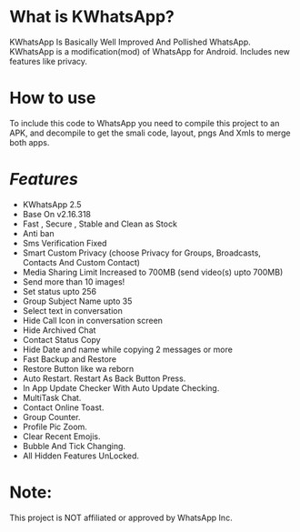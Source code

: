# What is KWhatsApp?
KWhatsApp Is Basically Well Improved And Pollished WhatsApp. KWhatsApp is a modification(mod) of WhatsApp for Android. Includes new features like privacy.

# How to use
To include this code to WhatsApp you need to compile this project to an APK, and decompile to get the smali code, layout, pngs And Xmls to merge both apps.

# **_Features_**
- KWhatsApp 2.5
- Base On v2.16.318
- Fast , Secure , Stable and Clean as Stock
- Anti ban
- Sms Verification Fixed
- Smart Custom Privacy (choose Privacy for Groups, Broadcasts, Contacts And Custom Contact)
- Media Sharing Limit Increased to 700MB (send video(s) upto 700MB)
- Send more than 10 images!
- Set status upto 256
- Group Subject Name upto 35
- Select text in conversation
- Hide Call Icon in conversation screen
- Hide Archived Chat
- Contact Status Copy
- Hide Date and name while copying 2 messages or more
- Fast Backup and Restore
- Restore Button like wa reborn
- Auto Restart. Restart As Back Button Press.
- In App Update Checker With Auto Update Checking.
- MultiTask Chat.
- Contact Online Toast.
- Group Counter.
- Profile Pic Zoom.
- Clear Recent Emojis.
- Bubble And Tick Changing.
- All Hidden Features UnLocked.

# **Note**:
This project is NOT affiliated or approved by WhatsApp Inc.